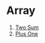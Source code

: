 # Array

1. [Two Sum](https://github.com/hsuanhao/Problem_Solving/blob/master/Array/Two%20Sum.ipynb)
2. [Plus One](https://github.com/hsuanhao/Problem_Solving/blob/master/Array/Plus%20One.ipynb)
